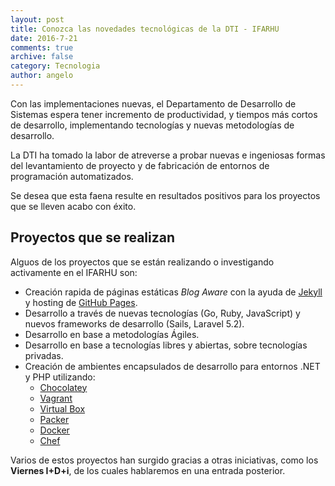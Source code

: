 ```yaml
---
layout: post
title: Conozca las novedades tecnológicas de la DTI - IFARHU
date: 2016-7-21
comments: true
archive: false
category: Tecnologia
author: angelo
---
```


Con las implementaciones nuevas, el Departamento de Desarrollo de Sistemas espera tener incremento de productividad, y tiempos más cortos de desarrollo, implementando tecnologías y nuevas metodologías de desarrollo.

La DTI ha tomado la labor de atreverse a probar nuevas e ingeniosas formas del levantamiento de proyecto y de fabricación de entornos de programación automatizados.

Se desea que esta faena resulte en resultados positivos para los proyectos que se lleven acabo con éxito.

## Proyectos que se realizan

Alguos de los proyectos que se están realizando o investigando activamente en el IFARHU son:

- Creación rapida de páginas estáticas *Blog Aware* con la ayuda de [Jekyll](https://jekyllrb.com/) y hosting de [GitHub Pages](https://pages.github.com/).
- Desarrollo a través de nuevas tecnologías (Go, Ruby, JavaScript) y nuevos frameworks de desarrollo (Sails, Laravel 5.2).
- Desarrollo en base a metodologías Ágiles.
- Desarrollo en base a tecnologías libres y abiertas, sobre tecnologías privadas.
- Creación de ambientes encapsulados de desarrollo para entornos .NET y PHP utilizando:
    - [Chocolatey](https://chocolatey.org/)
    - [Vagrant](https://www.vagrantup.com/)
    - [Virtual Box](https://www.virtualbox.org/)
    - [Packer](https://www.packer.io/)
    - [Docker](https://www.docker.com/)
    - [Chef](https://www.chef.io/chef/)

Varios de estos proyectos han surgido gracias a otras iniciativas, como los **Viernes I+D+i**, de los cuales hablaremos en una entrada posterior.
